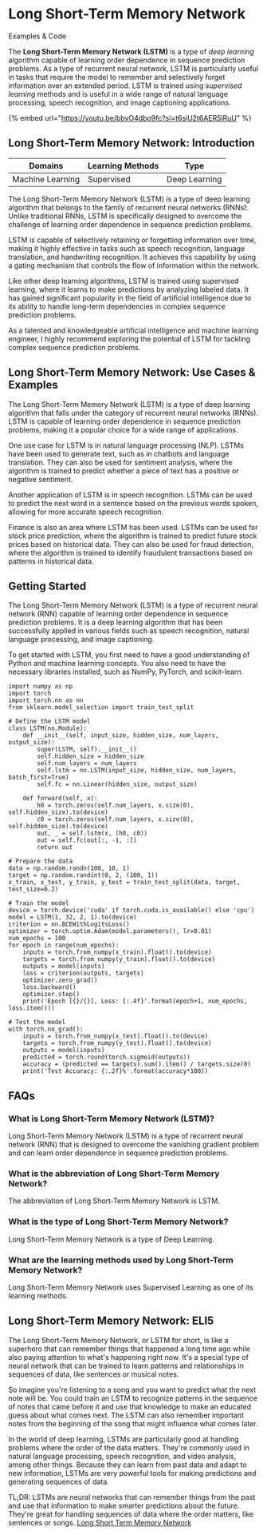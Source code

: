 # Long Short-Term Memory Network

Examples & Code

The **Long Short-Term Memory Network (LSTM)** is a type of _deep learning_ algorithm capable of learning order dependence in sequence prediction problems. As a type of recurrent neural network, LSTM is particularly useful in tasks that require the model to remember and selectively forget information over an extended period. LSTM is trained using _supervised learning_ methods and is useful in a wide range of natural language processing, speech recognition, and image captioning applications.

{% embed url="https://youtu.be/bbvO4dbo9fc?si=t6siU2t6AER5lRuU" %}

## Long Short-Term Memory Network: Introduction

| Domains          | Learning Methods | Type          |
| ---------------- | ---------------- | ------------- |
| Machine Learning | Supervised       | Deep Learning |

The Long Short-Term Memory Network (LSTM) is a type of deep learning algorithm that belongs to the family of recurrent neural networks (RNNs). Unlike traditional RNNs, LSTM is specifically designed to overcome the challenge of learning order dependence in sequence prediction problems.

LSTM is capable of selectively retaining or forgetting information over time, making it highly effective in tasks such as speech recognition, language translation, and handwriting recognition. It achieves this capability by using a gating mechanism that controls the flow of information within the network.

Like other deep learning algorithms, LSTM is trained using supervised learning, where it learns to make predictions by analyzing labeled data. It has gained significant popularity in the field of artificial intelligence due to its ability to handle long-term dependencies in complex sequence prediction problems.

As a talented and knowledgeable artificial intelligence and machine learning engineer, I highly recommend exploring the potential of LSTM for tackling complex sequence prediction problems.

## Long Short-Term Memory Network: Use Cases & Examples

The Long Short-Term Memory Network (LSTM) is a type of deep learning algorithm that falls under the category of recurrent neural networks (RNNs). LSTM is capable of learning order dependence in sequence prediction problems, making it a popular choice for a wide range of applications.

One use case for LSTM is in natural language processing (NLP). LSTMs have been used to generate text, such as in chatbots and language translation. They can also be used for sentiment analysis, where the algorithm is trained to predict whether a piece of text has a positive or negative sentiment.

Another application of LSTM is in speech recognition. LSTMs can be used to predict the next word in a sentence based on the previous words spoken, allowing for more accurate speech recognition.

Finance is also an area where LSTM has been used. LSTMs can be used for stock price prediction, where the algorithm is trained to predict future stock prices based on historical data. They can also be used for fraud detection, where the algorithm is trained to identify fraudulent transactions based on patterns in historical data.

## Getting Started

The Long Short-Term Memory Network (LSTM) is a type of recurrent neural network (RNN) capable of learning order dependence in sequence prediction problems. It is a deep learning algorithm that has been successfully applied in various fields such as speech recognition, natural language processing, and image captioning.

To get started with LSTM, you first need to have a good understanding of Python and machine learning concepts. You also need to have the necessary libraries installed, such as NumPy, PyTorch, and scikit-learn.

```
import numpy as np
import torch
import torch.nn as nn
from sklearn.model_selection import train_test_split

# Define the LSTM model
class LSTM(nn.Module):
    def __init__(self, input_size, hidden_size, num_layers, output_size):
        super(LSTM, self).__init__()
        self.hidden_size = hidden_size
        self.num_layers = num_layers
        self.lstm = nn.LSTM(input_size, hidden_size, num_layers, batch_first=True)
        self.fc = nn.Linear(hidden_size, output_size)

    def forward(self, x):
        h0 = torch.zeros(self.num_layers, x.size(0), self.hidden_size).to(device)
        c0 = torch.zeros(self.num_layers, x.size(0), self.hidden_size).to(device)
        out, _ = self.lstm(x, (h0, c0))
        out = self.fc(out[:, -1, :])
        return out

# Prepare the data
data = np.random.randn(100, 10, 1)
target = np.random.randint(0, 2, (100, 1))
x_train, x_test, y_train, y_test = train_test_split(data, target, test_size=0.2)

# Train the model
device = torch.device('cuda' if torch.cuda.is_available() else 'cpu')
model = LSTM(1, 32, 2, 1).to(device)
criterion = nn.BCEWithLogitsLoss()
optimizer = torch.optim.Adam(model.parameters(), lr=0.01)
num_epochs = 100
for epoch in range(num_epochs):
    inputs = torch.from_numpy(x_train).float().to(device)
    targets = torch.from_numpy(y_train).float().to(device)
    outputs = model(inputs)
    loss = criterion(outputs, targets)
    optimizer.zero_grad()
    loss.backward()
    optimizer.step()
    print('Epoch [{}/{}], Loss: {:.4f}'.format(epoch+1, num_epochs, loss.item()))

# Test the model
with torch.no_grad():
    inputs = torch.from_numpy(x_test).float().to(device)
    targets = torch.from_numpy(y_test).float().to(device)
    outputs = model(inputs)
    predicted = torch.round(torch.sigmoid(outputs))
    accuracy = (predicted == targets).sum().item() / targets.size(0)
    print('Test Accuracy: {:.2f}%'.format(accuracy*100))

```

## FAQs

### What is Long Short-Term Memory Network (LSTM)?

Long Short-Term Memory Network (LSTM) is a type of recurrent neural network (RNN) that is designed to overcome the vanishing gradient problem and can learn order dependence in sequence prediction problems.

### What is the abbreviation of Long Short-Term Memory Network?

The abbreviation of Long Short-Term Memory Network is LSTM.

### What is the type of Long Short-Term Memory Network?

Long Short-Term Memory Network is a type of Deep Learning.

### What are the learning methods used by Long Short-Term Memory Network?

Long Short-Term Memory Network uses Supervised Learning as one of its learning methods.

## Long Short-Term Memory Network: ELI5

The Long Short-Term Memory Network, or LSTM for short, is like a superhero that can remember things that happened a long time ago while also paying attention to what's happening right now. It's a special type of neural network that can be trained to learn patterns and relationships in sequences of data, like sentences or musical notes.

So imagine you're listening to a song and you want to predict what the next note will be. You could train an LSTM to recognize patterns in the sequence of notes that came before it and use that knowledge to make an educated guess about what comes next. The LSTM can also remember important notes from the beginning of the song that might influence what comes later.

In the world of deep learning, LSTMs are particularly good at handling problems where the order of the data matters. They're commonly used in natural language processing, speech recognition, and video analysis, among other things. Because they can learn from past data and adapt to new information, LSTMs are very powerful tools for making predictions and generating sequences of data.

TL;DR: LSTMs are neural networks that can remember things from the past and use that information to make smarter predictions about the future. They're great for handling sequences of data where the order matters, like sentences or songs. [Long Short Term Memory Network](https://serp.ai/long-short-term-memory-network/)
